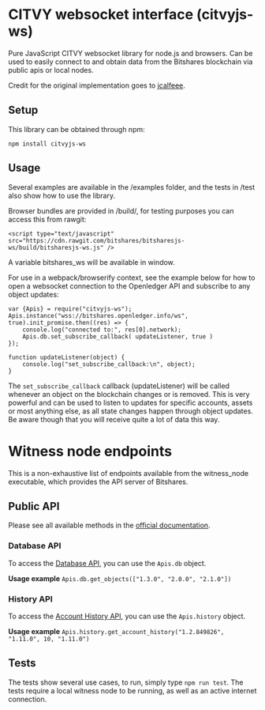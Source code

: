# CITVY websocket interface (citvyjs-ws)

Pure JavaScript CITVY websocket library for node.js and browsers. Can be used to easily connect to and obtain data from the Bitshares blockchain via public apis or local nodes.

Credit for the original implementation goes to [jcalfeee](https://github.com/jcalfee).

## Setup

This library can be obtained through npm:
```
npm install citvyjs-ws
```

## Usage

Several examples are available in the /examples folder, and the tests in /test also show how to use the library.

Browser bundles are provided in /build/, for testing purposes you can access this from rawgit:

```
<script type="text/javascript" src="https://cdn.rawgit.com/bitshares/bitsharesjs-ws/build/bitsharesjs-ws.js" />
```

A variable bitshares_ws will be available in window.

For use in a webpack/browserify context, see the example below for how to open a websocket connection to the Openledger API and subscribe to any object updates:

```
var {Apis} = require("citvyjs-ws");
Apis.instance("wss://bitshares.openledger.info/ws", true).init_promise.then((res) => {
    console.log("connected to:", res[0].network);
    Apis.db.set_subscribe_callback( updateListener, true )
});

function updateListener(object) {
    console.log("set_subscribe_callback:\n", object);
}
```
The `set_subscribe_callback` callback (updateListener) will be called whenever an object on the blockchain changes or is removed. This is very powerful and can be used to listen to updates for specific accounts, assets or most anything else, as all state changes happen through object updates. Be aware though that you will receive quite a lot of data this way.

# Witness node endpoints
This is a non-exhaustive list of endpoints available from the witness_node executable, which provides the API server of Bitshares.

## Public API 
Please see all available methods in the [official documentation](http://dev.bitshares.works/en/master/api/blockchain_api.html).

### Database API

To access the [Database API](http://dev.bitshares.works/en/master/api/blockchain_api/database.html), you can use the `Apis.db` object.

__Usage example__
`Apis.db.get_objects(["1.3.0", "2.0.0", "2.1.0"])`

### History API

To access the [Account History API](http://dev.bitshares.works/en/master/api/blockchain_api/history.html), you can use the `Apis.history` object.

__Usage example__
`Apis.history.get_account_history("1.2.849826", "1.11.0", 10, "1.11.0")`

## Tests

The tests show several use cases, to run, simply type `npm run test`. The tests require a local witness node to be running, as well as an active internet connection.
